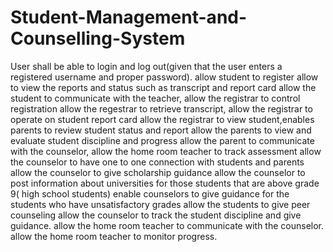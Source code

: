 # Student-Management-and-Counselling-System
User shall be able to login and log out(given that the user enters a registered username and proper password).
allow student to register 
allow to view the reports and status such as transcript and report card
allow the student to communicate with the teacher, allow the registrar to control registration
allow the regestrar to retrieve transcript, allow the registrar to operate on student report card
allow the registrar to view student,enables parents to review student status and report 
allow the parents to view and evaluate student discipline and progress
allow the parent to communicate with the counselor, allow the home room teacher to track assessment
allow the counselor to have one to one connection with students and parents
allow the counselor to give scholarship guidance
allow the counselor to post information about universities for those students that are above grade 9( high school students)
enable counselors to give guidance for the students who have unsatisfactory grades
allow the students to give peer counseling
allow the counselor to track the student discipline and give guidance.
 allow the home room teacher to communicate with the counselor.
 allow the home room teacher to monitor progress.

